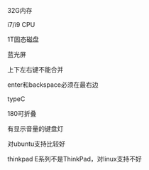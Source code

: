 32G内存

i7/i9 CPU

1T固态磁盘

蓝光屏

上下左右键不能合并

enter和backspace必须在最右边

typeC

180可折叠

有显示音量的键盘灯

对ubuntu支持比较好

thinkpad E系列不是ThinkPad，对linux支持不好

